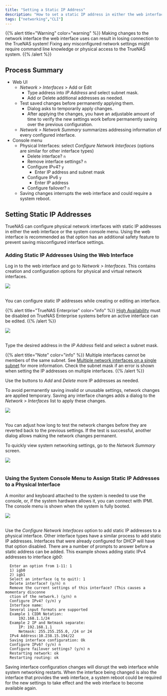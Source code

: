```yaml
---
title: "Setting a Static IP Address"
description: "How to set a static IP address in either the web interface or system console."
tags: ["networking","CLI"]
---
```


{{% alert title="Warning" color="warning" %}}
Making changes to the network interface the web interface uses can result in losing connection to the TrueNAS system!
Fixing any misconfigured network settings might require command line knowledge or physical access to the TrueNAS system.
{{% /alert %}}

## Process Summary

* Web UI
  * *Network > Interfaces* > Add or Edit
    * Type address into *IP Address* and select subnet mask.
    * Add or Delete additional addresses as needed.
  * Test saved changes before permanently applying them.
    * Dialog asks to temporarily apply changes.
    * After applying the changes, you have an adjustable amount of time to verify the new settings work before permanently saving over the previous configuration.
  * *Network > Network Summary* summarizes addressing information of every configured interface.
* Console menu 
  * Physical Interfaces: select *Configure Network Interfaces* (options are similar for other interface types)    
    * Delete interface? `n`
    * Remove interface settings? `n`
    * Configure IPv4? `y`
      * Enter IP address and subnet mask
    * Configure IPv6 `y`
      * Enter IP address
    * Configure failover? `n`
  * Saving changes interrupts the web interface and could require a system reboot.


## Setting Static IP Addresses

TrueNAS can configure physical network interfaces with static IP addresses in either the web interface or the system console menu.
Using the web interface is recommended as that option has an additional safety feature to prevent saving misconfigured interface settings.

### Adding Static IP Addresses Using the Web Interface

Log in to the web interface and go to *Network > Interfaces*. This contains creation and configuration options for physical and virtual network interfaces.

<img src="/images/NetworkInterfaces.png">
<br><br>

You can configure static IP addresses while creating or editing an interface.

{{% alert title="TrueNAS Enterprise" color="info" %}}
[High Availability](/hub/tasks/advanced/high-availability/) must be disabled on TrueNAS Enterprise systems before an active interface can be edited.
{{% /alert %}}

<img src="/images/NetworkInterfacesEdit.png">
<br><br>

Type the desired address in the *IP Address* field and select a subnet mask.

{{% alert title="Note" color="info" %}}
Multiple interfaces cannot be members of the same subnet.
See [Multiple network interfaces on a single subnet](https://www.ixsystems.com/community/threads/multiple-network-interfaces-on-a-single-subnet.20204/) for more information.
Check the subnet mask if an error is shown when setting the IP addresses on multiple interfaces.
{{% /alert %}}

Use the buttons to *Add* and *Delete* more IP addresses as needed.

To avoid permanently saving invalid or unusable settings, network changes are applied temporary.
Saving any interface changes adds a dialog to the *Network > Interfaces* list to apply these changes.

<img src="/images/NetworkChangesApply.png">
<br><br>

You can adjust how long to test the network changes before they are reverted back to the previous settings.
If the test is successful, another dialog allows making the network changes permanent.

To quickly view system networking settings, go to the *Network Summary* screen.

<img src="/images/NetworkSummary.png">
<br><br>

### Using the System Console Menu to Assign Static IP Addresses to a Physical Interface

A monitor and keyboard attached to the system is needed to use the console, or, if the system hardware allows it, you can connect with IPMI.
The console menu is shown when the system is fully booted.

<img src="/images/NetworkSummary.png">
<br><br>

Use the *Configure Network Interfaces* option to add static IP addresses to a physical interface.
Other interface types have a similar process to add static IP addresses.
Interfaces that were already configured for DHCP will have that option disabled.
There are a number of prompts to answer before a static address can be added.
This example shows adding static IPv4 addresses to interface *igb0*:

```
  Enter an option from 1-11: 1
  1) igb0
  2) igb1
  Select an interface (q to quit): 1
  Delete interface? (y/n) n
  Remove the current settings of this interface? (This causes a momentary disconne
  ction of the network.) (y/n) n
  Configure IPv4? (y/n) y
  Interface name:
  Several input formats are supported
  Example 1 CIDR Notation:
      192.168.1.1/24
  Example 2 IP and Netmask separate:
      IP: 192.168.1.1
      Netmask: 255.255.255.0, /24 or 24
  IPv4 Address:10.238.15.194/22
  Saving interface configuration: Ok
  Configure IPv6? (y/n) n
  Configure failover settings? (y/n) n
  Restarting network: ok
  Restarting routing: ok
```

Saving interface configuration changes will disrupt the web interface while system networking restarts.
When the interface being changed is also the interface that provides the web interface, a system reboot could be required for the new settings to take effect and the web interface to become available again.
